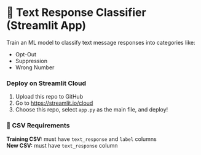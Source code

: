 # 📱 Text Response Classifier (Streamlit App)

Train an ML model to classify text message responses into categories like:
- Opt-Out
- Suppression
- Wrong Number

### Deploy on Streamlit Cloud
1. Upload this repo to GitHub
2. Go to https://streamlit.io/cloud
3. Choose this repo, select `app.py` as the main file, and deploy!

### 📄 CSV Requirements
**Training CSV:** must have `text_response` and `label` columns  
**New CSV:** must have `text_response` column
